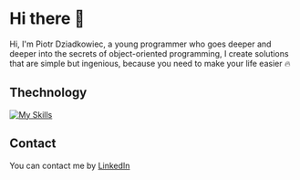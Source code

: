 # Hi there 👋
Hi, I'm Piotr Dziadkowiec,
a young programmer who goes deeper and deeper into the secrets of object-oriented programming,
I create solutions that are simple but ingenious, because you need to make your life easier :fire:

## Thechnology
[![My Skills](https://skillicons.dev/icons?i=cs,dotnet,js,html,css,git,github)](https://skillicons.dev)

## Contact

You can contact me by [LinkedIn](https://www.linkedin.com/in/piotrek-dziadkowiec-437692259)

